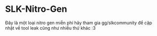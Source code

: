 # SLK-Nitro-Gen 
Đây là một loại nitro gen miễn phí hãy tham gia gg/slkcommunity để cập nhật về tool leak cũng như nhiều thứ khác
:3
